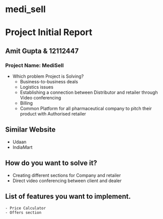 # medi_sell

# Project Initial Report

## Amit Gupta & 12112447

### Project Name: MediSell

- Which problem Project is Solving?
  - Business-to-business deals
  - Logistics issues 
  - Establishing a connection between Distributor and retailer through Video conferencing 
  - Billing 
  - Common Platform for all pharmaceutical company to pitch their product with Authorised retailer 


## Similar Website
  - Udaan
  - IndiaMart

## How do you want to solve it?

   - Creating different sections for Company and retailer
   - Direct video conferencing between client and dealer 
  
## List of features you want to implement.

    - Price Calculator 
    - Offers section 
